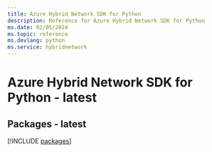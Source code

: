 ```yaml
---
title: Azure Hybrid Network SDK for Python
description: Reference for Azure Hybrid Network SDK for Python
ms.date: 02/05/2024
ms.topic: reference
ms.devlang: python
ms.service: hybridnetwork
---
```

# Azure Hybrid Network SDK for Python - latest
## Packages - latest
[!INCLUDE [packages](hybrid-network-index.md)]